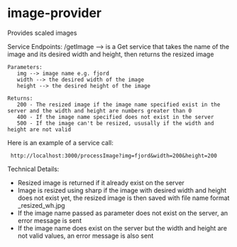 # image-provider
Provides scaled images

Service Endpoints:
/getImage --> is a Get service that takes the name of the image and its desired width and height, then returns the resized image

    Parameters:
	   img --> image name e.g. fjord
	   width --> the desired width of the image
	   height --> the desired height of the image

	Returns:
	   200 - The resized image if the image name specified exist in the server and the width and height are numbers greater than 0
       400 - If the image name specified does not exist in the server
	   500 - If the image can't be resized, ususally if the width and height are not valid 

Here is an example of a service call:

     http://localhost:3000/processImage?img=fjord&width=200&height=200

Technical Details:
- Resized image is returned if it already exist on the server
- Image is resized using sharp if the image with desired width and height does not exist yet, the resized image is then saved
    with file name format <imageName>_resized_w<width>h<height>.jpg
- If the image name passed as parameter does not exist on the server, an error message is sent
- If the image name does exist on the server but the width and height are not valid values, an error message is also sent	




